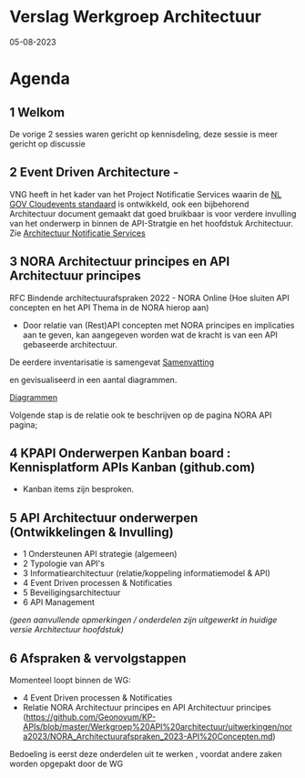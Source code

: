 # Verslag Werkgroep Architectuur

05-08-2023

# Agenda

## 1	Welkom

De vorige 2 sessies waren gericht op kennisdeling, deze sessie is meer gericht op discussie 

## 2	Event Driven Architecture - 

VNG heeft in  het kader van het Project Notificatie Services waarin de [NL GOV Cloudevents standaard](https://logius.nl/domeinen/gegevensuitwisseling/nl-gov-profile-cloudevents) is ontwikkeld, ook een bijbehorend Architectuur document gemaakt dat
goed bruikbaar is voor verdere invulling van het onderwerp in binnen de API-Stratgie en het hoofdstuk Architectuur.
Zie [Architectuur Notificatie Services](https://github.com/Geonovum/KP-APIs/blob/master/overleggen/Werkgroep%20API%20architectuur/Verslagen/20230508/notificatieservices_architectuur.pdf)

## 3	NORA Architectuur principes en API Architectuur principes
RFC Bindende architectuurafspraken 2022 - NORA Online
(Hoe sluiten API concepten en het API Thema in de NORA hierop aan)
- Door relatie van (Rest)API concepten met NORA principes en implicaties aan te geven, kan aangegeven worden wat de kracht is van een API gebaseerde architectuur.

De eerdere inventarisatie is samengevat
[Samenvatting](https://github.com/Geonovum/KP-APIs/blob/master/overleggen/Werkgroep%20API%20architectuur/uitwerkingen/nora2023/NORA_Architectuurafspraken_2023-API%20Concepten.md#implicaties-1)

en gevisualiseerd in een aantal diagrammen.

[Diagrammen](https://github.com/Geonovum/KP-APIs/blob/master/overleggen/Werkgroep%20API%20architectuur/uitwerkingen/nora2023/NORA_Architectuurafspraken_2023-API%20Concepten.md#diagram)

Volgende stap is de relatie ook te beschrijven op de pagina NORA API pagina;



## 4	KPAPI Onderwerpen Kanban board : Kennisplatform APIs Kanban (github.com)

- Kanban items zijn besproken.

## 5	API Architectuur onderwerpen (Ontwikkelingen & Invulling) 
- 1 Ondersteunen API strategie (algemeen) 
- 2 Typologie van API's
- 3 Informatiearchitectuur (relatie/koppeling informatiemodel & API)
- 4 Event Driven processen & Notificaties
- 5 Beveiligingsarchitectuur
- 6 API Management


_(geen aanvullende opmerkingen / onderdelen zijn uitgewerkt in huidige versie Architectuur hoofdstuk)_

## 6 	Afspraken & vervolgstappen

Momenteel loopt binnen de WG:
- 4 Event Driven processen & Notificaties 
- Relatie NORA Architectuur principes en API Architectuur principes (https://github.com/Geonovum/KP-APIs/blob/master/Werkgroep%20API%20architectuur/uitwerkingen/nora2023/NORA_Architectuurafspraken_2023-API%20Concepten.md)

Bedoeling is eerst deze onderdelen uit te werken , voordat andere zaken worden opgepakt door de WG
